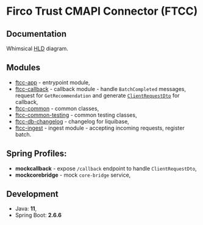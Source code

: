 # Firco Trust CMAPI Connector (FTCC)

## Documentation

Whimsical [HLD](https://whimsical.com/bridge-x5mk356DKDpj15vBzH4zn) diagram.

## Modules

- [ftcc-app](./ftcc-app) - entrypoint module,
- [ftcc-callback](./ftcc-callback) - callback module - handle `BatchCompleted` messages, request for `GetRecommendation` and generate [`ClientRequestDto`](ftcc-common/src/main/java/com/silenteight/connector/ftcc/common/dto/output/ClientRequestDto.java) for callback, 
- [ftcc-common](./ftcc-common) - common classes,
- [ftcc-common-testing](./ftcc-common-testing) - common testing classes,
- [ftcc-db-changelog](./ftcc-db-changelog) - changelog for liquibase,
- [ftcc-ingest](./ftcc-ingest) - ingest module - accepting incoming requests, register batch.

## Spring Profiles:
- **mockcallback** - expose `/callback` endpoint to handle `ClientRequestDto`,
- **mockcorebridge** - mock `core-bridge` service,

## Development

- Java: **11**,
- Spring Boot: **2.6.6**

